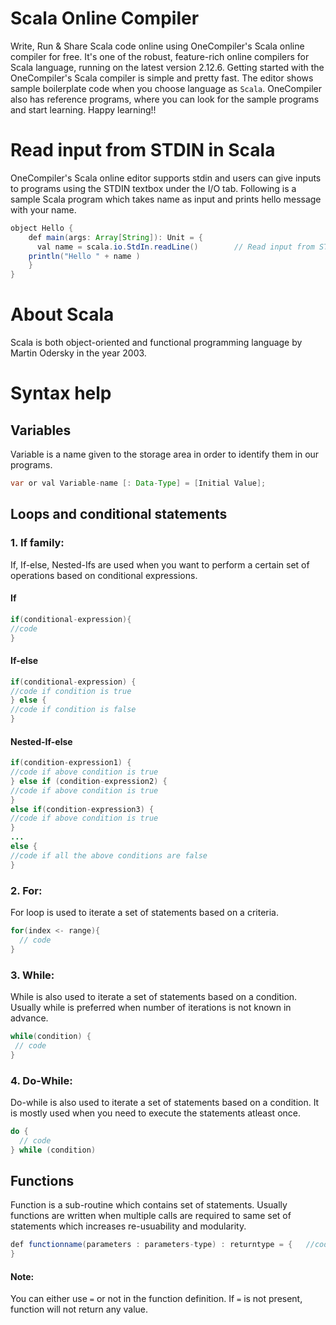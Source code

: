 # Scala Online Compiler

Write, Run & Share Scala code online using OneCompiler's Scala online compiler for free. It's one of the robust, feature-rich online compilers for Scala language, running on the latest version 2.12.6. Getting started with the OneCompiler's Scala compiler is simple and pretty fast. The editor shows sample boilerplate code when you choose language as `Scala`. OneCompiler also has reference programs, where you can look for the sample programs and start learning. Happy learning!!


# Read input from STDIN in Scala

OneCompiler's Scala online editor supports stdin and users can give inputs to programs using the STDIN textbox under the I/O tab. Following is a sample Scala program which takes name as input and prints hello message with your name.

```java
object Hello {
	def main(args: Array[String]): Unit = {
	  val name = scala.io.StdIn.readLine()        // Read input from STDIN
    println("Hello " + name ) 
	}
}
```
# About Scala

Scala is both object-oriented and functional programming language by Martin Odersky in the year 2003. 

# Syntax help

## Variables

Variable is a name given to the storage area in order to identify them in our programs.

```java
var or val Variable-name [: Data-Type] = [Initial Value];
```

## Loops and conditional statements

### 1. If family:

If, If-else, Nested-Ifs are used when you want to perform a certain set of operations based on conditional expressions.

#### If

```java
if(conditional-expression){    
//code    
} 
```

#### If-else
```java
if(conditional-expression) {  
//code if condition is true  
} else {  
//code if condition is false  
} 
```

#### Nested-If-else
```java
if(condition-expression1) {  
//code if above condition is true  
} else if (condition-expression2) {  
//code if above condition is true  
}  
else if(condition-expression3) {  
//code if above condition is true  
}  
...  
else {  
//code if all the above conditions are false  
}  
```

### 2. For:

For loop is used to iterate a set of statements based on a criteria.

```java
for(index <- range){  
  // code  
} 
```


### 3. While:

While is also used to iterate a set of statements based on a condition. Usually while is preferred when number of iterations is not known in advance.

```java
while(condition) {  
 // code 
}  
```
### 4. Do-While:

Do-while is also used to iterate a set of statements based on a condition. It is mostly used when you need to execute the statements atleast once.

```java
do {
  // code 
} while (condition) 
```

## Functions

Function is a sub-routine which contains set of statements. Usually functions are written when multiple calls are required to same set of statements which increases re-usuability and modularity.

```java
def functionname(parameters : parameters-type) : returntype = {   //code
}
```
#### Note: 
You can either use `=` or not in the function definition. If `=` is not present, function will not return any value. 

